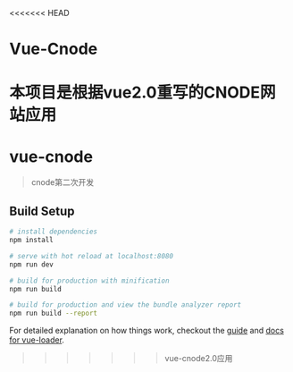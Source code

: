 <<<<<<< HEAD
# Vue-Cnode
本项目是根据vue2.0重写的CNODE网站应用
=======
# vue-cnode

> cnode第二次开发

## Build Setup

``` bash
# install dependencies
npm install

# serve with hot reload at localhost:8080
npm run dev

# build for production with minification
npm run build

# build for production and view the bundle analyzer report
npm run build --report
```

For detailed explanation on how things work, checkout the [guide](http://vuejs-templates.github.io/webpack/) and [docs for vue-loader](http://vuejs.github.io/vue-loader).
>>>>>>> vue-cnode2.0应用
